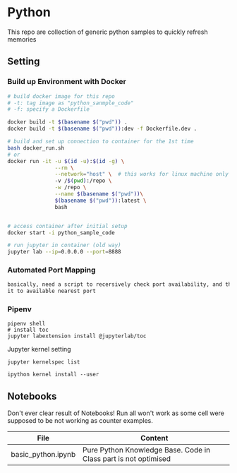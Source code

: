 # Python
This repo are collection of generic python samples to quickly refresh memories

## Setting
### Build up Environment with Docker
```bash
# build docker image for this repo
# -t: tag image as "python_sanmple_code"
# -f: specify a Dockerfile

docker build -t $(basename $("pwd")) .
docker build -t $(basename $("pwd")):dev -f Dockerfile.dev .

# build and set up connection to container for the 1st time 
bash docker_run.sh
# or
docker run -it -u $(id -u):$(id -g) \
               --rm \
               --network="host" \  # this works for linux machine only
               -v /$(pwd):/repo \
               -w /repo \
               --name $(basename $("pwd"))\
               $(basename $("pwd")):latest \
               bash


# access container after initial setup
docker start -i python_sample_code

# run jupyter in container (old way)
jupyter lab --ip=0.0.0.0 --port=8888
```
### Automated Port Mapping 
```bash
basically, need a script to recersively check port availability, and then map
it to available nearest port 
```
### Pipenv
```
pipenv shell
# install toc
jupyter labextension install @jupyterlab/toc
```
Jupyter kernel setting
```
jupyter kernelspec list

ipython kernel install --user
```


## Notebooks
Don't ever clear result of Notebooks! Run all won't work as some cell were supposed to 
be not working as counter examples.

File | Content
------------ | ------------
basic_python.ipynb | Pure Python Knowledge Base. Code in Class part is not optimised
